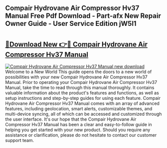 ## Compair Hydrovane Air Compressor Hv37 Manual Free Pdf Download - Part-afx New Repair Owner Guide - User Service Edition jW5l1

# <h2><a href="http://bc51424.oget.top/?id=Compair+Hydrovane+Air+Compressor+Hv37+Manual">🔗Download New 👉🔴 Compair Hydrovane Air Compressor Hv37 Manual</a></h2>

[![Compair Hydrovane Air Compressor Hv37 Manual new download](https://i.imgur.com/5g1atiW.png)](http://bc51424.oget.top/?id=Compair+Hydrovane+Air+Compressor+Hv37+Manual)
Welcome to a New World This guide opens the doors to a new world of possibilities with your new Compair Hydrovane Air Compressor Hv37 Manual. Prior to operating your Compair Hydrovane Air Compressor Hv37 Manual, take the time to read through this manual thoroughly. It contains valuable information about the product's features and functions, as well as setup instructions and step-by-step guides for using each feature. Compair Hydrovane Air Compressor Hv37 Manual comes with an array of advanced features, including geolocation, smart alerts, customizable themes, and multi-device syncing, all of which can be accessed and customized through the user interface. It's our hope that the Compair Hydrovane Air Compressor Hv37 Manual has been a clear and easy-to-follow guide in helping you get started with your new product. Should you require any assistance or clarification, please do not hesitate to contact our customer support team.
